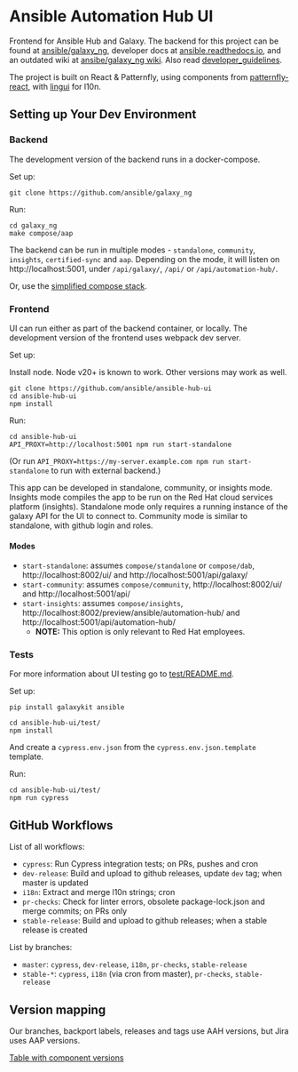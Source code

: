 # Ansible Automation Hub UI

Frontend for Ansible Hub and Galaxy. The backend for this project can be found at [ansible/galaxy\_ng](https://github.com/ansible/galaxy_ng/),
developer docs at [ansible.readthedocs.io](https://ansible.readthedocs.io/projects/galaxy-ng/en/latest/), and an outdated wiki at [ansibe/galaxy\_ng wiki](https://github.com/ansible/galaxy_ng/wiki/Development-Setup).
Also read [developer\_guidelines](./developer_guidelines.md).

The project is built on React & Patternfly, using components from [patternfly-react](https://github.com/patternfly/patternfly-react), with [lingui](https://github.com/lingui/js-lingui/) for l10n.


## Setting up Your Dev Environment

### Backend

The development version of the backend runs in a docker-compose.

Set up:

```
git clone https://github.com/ansible/galaxy_ng

```

Run:

```
cd galaxy_ng
make compose/aap
```

The backend can be run in multiple modes - `standalone`, `community`, `insights`, `certified-sync` and `aap`.
Depending on the mode, it will listen on http://localhost:5001, under `/api/galaxy/`, `/api/` or `/api/automation-hub/`.

Or, use the [simplified compose stack](https://github.com/ansible/galaxy_ng/tree/master/dev/compose#galaxy-simplified-compose-stack).


### Frontend

UI can run either as part of the backend container, or locally. The development version of the frontend uses webpack dev server.

Set up:

Install node. Node v20+ is known to work. Other versions may work as well.

```
git clone https://github.com/ansible/ansible-hub-ui
cd ansible-hub-ui
npm install
```

Run:

```
cd ansible-hub-ui
API_PROXY=http://localhost:5001 npm run start-standalone
```

(Or run `API_PROXY=https://my-server.example.com npm run start-standalone` to run with external backend.)

This app can be developed in standalone, community, or insights mode. Insights mode compiles the app to be run on the Red Hat cloud services platform (insights). Standalone mode only requires a running instance of the galaxy API for the UI to connect to. Community mode is similar to standalone, with github login and roles.


#### Modes

* `start-standalone`: assumes `compose/standalone` or `compose/dab`, http://localhost:8002/ui/ and http://localhost:5001/api/galaxy/
* `start-community`: assumes `compose/community`, http://localhost:8002/ui/ and http://localhost:5001/api/
* `start-insights`: assumes `compose/insights`,  http://localhost:8002/preview/ansible/automation-hub/ and http://localhost:5001/api/automation-hub/
  * **NOTE:** This option is only relevant to Red Hat employees.


### Tests

For more information about UI testing go to [test/README.md](./test/README.md).

Set up:

```
pip install galaxykit ansible

cd ansible-hub-ui/test/
npm install
```

And create a `cypress.env.json` from the `cypress.env.json.template` template.

Run:

```
cd ansible-hub-ui/test/
npm run cypress
```


## GitHub Workflows

List of all workflows:

- `cypress`: Run Cypress integration tests; on PRs, pushes and cron
- `dev-release`: Build and upload to github releases, update `dev` tag; when master is updated
- `i18n`: Extract and merge l10n strings; cron
- `pr-checks`: Check for linter errors, obsolete package-lock.json and merge commits; on PRs only
- `stable-release`: Build and upload to github releases; when a stable release is created

List by branches:

- `master`: `cypress`, `dev-release`, `i18n`, `pr-checks`, `stable-release`
- `stable-*`: `cypress`, `i18n` (via cron from master), `pr-checks`, `stable-release`


## Version mapping

Our branches, backport labels, releases and tags use AAH versions, but Jira uses AAP versions.

[Table with component versions](https://github.com/ansible/galaxy_ng/wiki/Galaxy-NG-Version-Matrix)
